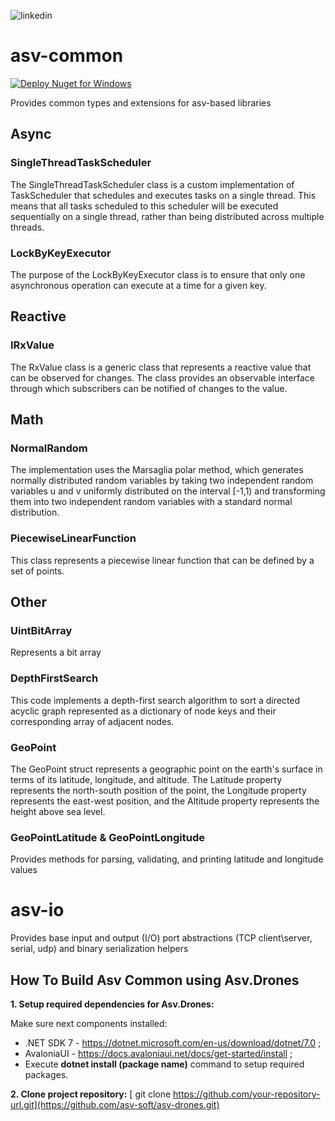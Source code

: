 ![linkedin](https://github.com/user-attachments/assets/4fa5221e-7ae5-4b6b-98a8-1c1e39b49afb)

# asv-common
[![Deploy Nuget for Windows](https://github.com/asv-soft/asv-common/actions/workflows/nuget_windows.yml/badge.svg)](https://github.com/asv-soft/asv-common/actions/workflows/nuget_windows.yml)

Provides common types and extensions for asv-based libraries
## Async
### SingleThreadTaskScheduler
The SingleThreadTaskScheduler class is a custom implementation of TaskScheduler that schedules and executes tasks on a single thread. This means that all tasks scheduled to this scheduler will be executed sequentially on a single thread, rather than being distributed across multiple threads.
### LockByKeyExecutor
The purpose of the LockByKeyExecutor class is to ensure that only one asynchronous operation can execute at a time for a given key.
## Reactive 
### IRxValue
The RxValue<TValue> class is a generic class that represents a reactive value that can be observed for changes. The class provides an observable interface through which subscribers can be notified of changes to the value.
## Math
### NormalRandom 
The implementation uses the Marsaglia polar method, which generates normally distributed random variables by taking two independent random variables u and v uniformly distributed on the interval [-1,1) and transforming them into two independent random variables with a standard normal distribution.
### PiecewiseLinearFunction
This class represents a piecewise linear function that can be defined by a set of points.
## Other
### UintBitArray
Represents a bit array
### DepthFirstSearch
This code implements a depth-first search algorithm to sort a directed acyclic graph represented as a dictionary of node keys and their corresponding array of adjacent nodes.
### GeoPoint 
The GeoPoint struct represents a geographic point on the earth's surface in terms of its latitude, longitude, and altitude. The Latitude property represents the north-south position of the point, the Longitude property represents the east-west position, and the Altitude property represents the height above sea level.
### GeoPointLatitude & GeoPointLongitude
Provides methods for parsing, validating, and printing latitude and longitude values


# asv-io
Provides base input and output (I/O) port abstractions (TCP client\server, serial, udp) and binary serialization helpers

## How To Build Asv Common using Asv.Drones

**1. Setup required dependencies for Asv.Drones:**

Make sure next components installed: 
- .NET SDK 7 - https://dotnet.microsoft.com/en-us/download/dotnet/7.0 ; 
-  AvaloniaUI - https://docs.avaloniaui.net/docs/get-started/install ;
- Execute **dotnet install (package name)** command to setup required packages.

**2. Clone project repository:**
[ git clone https://github.com/your-repository-url.git](https://github.com/asv-soft/asv-drones.git)


